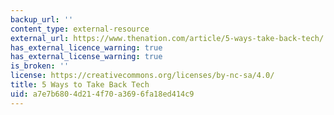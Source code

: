 ```yaml
---
backup_url: ''
content_type: external-resource
external_url: https://www.thenation.com/article/5-ways-take-back-tech/
has_external_licence_warning: true
has_external_license_warning: true
is_broken: ''
license: https://creativecommons.org/licenses/by-nc-sa/4.0/
title: 5 Ways to Take Back Tech
uid: a7e7b680-4d21-4f70-a369-6fa18ed414c9
---
```

